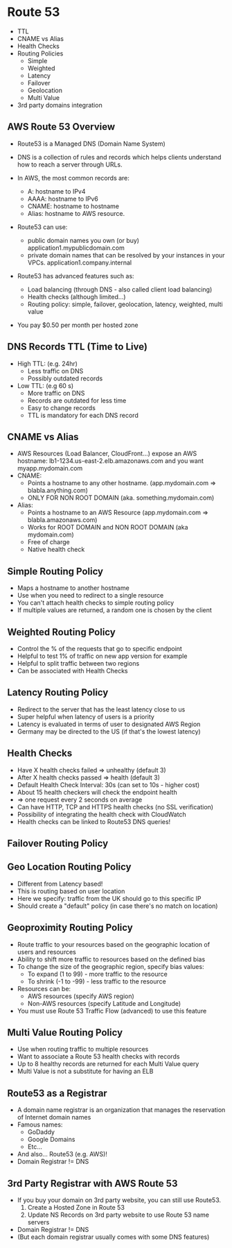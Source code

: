 # Route 53

- TTL
- CNAME vs Alias
- Health Checks
- Routing Policies
  - Simple
  - Weighted
  - Latency
  - Failover
  - Geolocation
  - Multi Value
- 3rd party domains integration

## AWS Route 53 Overview

- Route53 is a Managed DNS (Domain Name System)
- DNS is a collection of rules and records which helps clients understand how to reach a server through URLs.
- In AWS, the most common records are:

  - A: hostname to IPv4
  - AAAA: hostname to IPv6
  - CNAME: hostname to hostname
  - Alias: hostname to AWS resource.

- Route53 can use:
  - public domain names you own (or buy) application1.mypublicdomain.com
  - private domain names that can be resolved by your instances in your VPCs. application1.company.internal
- Route53 has advanced features such as:
  - Load balancing (through DNS - also called client load balancing)
  - Health checks (although limited...)
  - Routing policy: simple, failover, geolocation, latency, weighted, multi value
- You pay $0.50 per month per hosted zone

## DNS Records TTL (Time to Live)

- High TTL: (e.g. 24hr)
  - Less traffic on DNS
  - Possibly outdated records
- Low TTL: (e.g 60 s)
  - More traffic on DNS
  - Records are outdated for less time
  - Easy to change records
  - TTL is mandatory for each DNS record

## CNAME vs Alias

- AWS Resources (Load Balancer, CloudFront...) expose an AWS hostname: lb1-1234.us-east-2.elb.amazonaws.com and you want myapp.mydomain.com
- CNAME:
  - Points a hostname to any other hostname. (app.mydomain.com => blabla.anything.com)
  - ONLY FOR NON ROOT DOMAIN (aka. something.mydomain.com)
- Alias:
  - Points a hostname to an AWS Resource (app.mydomain.com => blabla.amazonaws.com)
  - Works for ROOT DOMAIN and NON ROOT DOMAIN (aka mydomain.com)
  - Free of charge
  - Native health check

## Simple Routing Policy

- Maps a hostname to another hostname
- Use when you need to redirect to a single resource
- You can't attach health checks to simple routing policy
- If multiple values are returned, a random one is chosen by the client

## Weighted Routing Policy

- Control the % of the requests that go to specific endpoint
- Helpful to test 1% of traffic on new app version for example
- Helpful to split traffic between two regions
- Can be associated with Health Checks

## Latency Routing Policy

- Redirect to the server that has the least latency close to us
- Super helpful when latency of users is a priority
- Latency is evaluated in terms of user to designated AWS Region
- Germany may be directed to the US (if that's the lowest latency)

## Health Checks

- Have X health checks failed => unhealthy (default 3)
- After X health checks passed => health (default 3)
- Default Health Check Interval: 30s (can set to 10s - higher cost)
- About 15 health checkers will check the endpoint health
- => one request every 2 seconds on average
- Can have HTTP, TCP and HTTPS health checks (no SSL verification)
- Possibility of integrating the health check with CloudWatch
- Health checks can be linked to Route53 DNS queries!

## Failover Routing Policy

## Geo Location Routing Policy

- Different from Latency based!
- This is routing based on user location
- Here we specify: traffic from the UK should go to this specific IP
- Should create a "default" policy (in case there's no match on location)

## Geoproximity Routing Policy

- Route traffic to your resources based on the geographic location of users and resources
- Ability to shift more traffic to resources based on the defined bias
- To change the size of the geographic region, specify bias values:
  - To expand (1 to 99) - more traffic to the resource
  - To shrink (-1 to -99) - less traffic to the resource
- Resources can be:
  - AWS resources (specify AWS region)
  - Non-AWS resources (specify Latitude and Longitude)
- You must use Route 53 Traffic Flow (advanced) to use this feature

## Multi Value Routing Policy

- Use when routing traffic to multiple resources
- Want to associate a Route 53 health checks with records
- Up to 8 healthy records are returned for each Multi Value query
- Multi Value is not a substitute for having an ELB

## Route53 as a Registrar

- A domain name registrar is an organization that manages the reservation of Internet domain names
- Famous names:
  - GoDaddy
  - Google Domains
  - Etc...
- And also... Route53 (e.g. AWS)!
- Domain Registrar != DNS

## 3rd Party Registrar with AWS Route 53

- If you buy your domain on 3rd party website, you can still use Route53.
  1. Create a Hosted Zone in Route 53
  2. Update NS Records on 3rd party website to use Route 53 name servers
- Domain Registrar != DNS
- (But each domain registrar usually comes with some DNS features)
